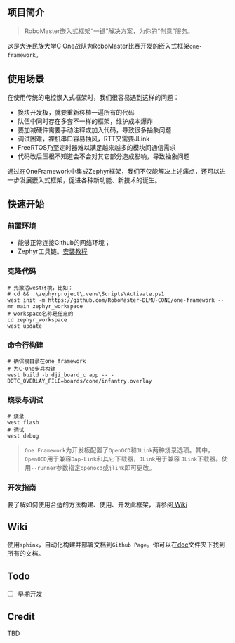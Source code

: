 ## 项目简介

> RoboMaster嵌入式框架“一键”解决方案，为你的“创意”服务。

这是大连民族大学C·One战队为RoboMaster比赛开发的嵌入式框架`one-framework`。

## 使用场景

在使用传统的电控嵌入式框架时，我们很容易遇到这样的问题：

- 换块开发板，就要重新移植一遍所有的代码
- 队伍中同时存在多套不一样的框架，维护成本爆炸
- 要加减硬件需要手动注释或加入代码，导致很多抽象问题
- 调试困难，裸机串口容易抽风，RTT又需要JLink
- FreeRTOS乃至定时器难以满足越来越多的模块间通信需求
- 代码改后压根不知道会不会对其它部分造成影响，导致抽象问题

通过在OneFramework中集成Zephyr框架，我们不仅能解决上述痛点，还可以进一步发展嵌入式框架，促进各种新功能、新技术的诞生。

## 快速开始

### 前置环境

- 能够正常连接Github的网络环境；
- Zephyr工具链。[安装教程](https://docs.zephyrproject.org/latest/develop/getting_started/index.html)

### 克隆代码

```shell
# 先激活west环境，比如：
# cd && .\zephyrproject\.venv\Scripts\Activate.ps1
west init -m https://github.com/RoboMaster-DLMU-CONE/one-framework --mr main zephyr_workspace
# workspace名称是任意的
cd zephyr_workspace
west update
```

### 命令行构建

```shell
# 确保根目录在one_framework
# 为C·One步兵构建
west build -b dji_board_c app -- -DDTC_OVERLAY_FILE=boards/cone/infantry.overlay
```

### 烧录与调试

```shell
# 烧录
west flash
# 调试
west debug
```

> `One Framework`为开发板配置了`OpenOCD`和`JLink`两种烧录选项。其中，`OpenOCD`用于兼容`Dap-Link`和其它下载器，`JLink`用于兼容
`JLink`下载器。使用`--runner`参数指定`openocd`或`jlink`即可更改。

### 开发指南

要了解如何使用合适的方法构建、使用、开发此框架，请参阅[
Wiki](https://robomaster-dlmu-cone.github.io/one-framework/texts/dev/dev.html)

## Wiki

使用`sphinx`，自动化构建并部署文档到`Github Page`。你可以在[doc](doc)文件夹下找到所有的文档。

## Todo

- [ ] 早期开发

## Credit

TBD